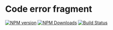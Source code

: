 # Code error fragment

[![NPM version](https://img.shields.io/npm/v/code-error-fragment.svg)](https://www.npmjs.com/package/json-to-ast)
[![NPM Downloads](https://img.shields.io/npm/dm/code-error-fragment.svg)](https://www.npmjs.com/package/json-to-ast)
[![Build Status](https://travis-ci.org/vtrushin/code-error-fragment.svg?branch=master)](https://travis-ci.org/vtrushin/json-to-ast)